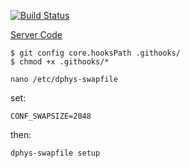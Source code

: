 [![Build Status](http://51.15.224.47:8080/buildStatus/icon?job=idmyteam-client)](http://51.158.167.251:8080/job/idmyteam-client/)

[Server Code](https://github.com/maxisme/idmyteam-server)
```
$ git config core.hooksPath .githooks/
$ chmod +x .githooks/*
```

```
nano /etc/dphys-swapfile
```
set:
```
CONF_SWAPSIZE=2048
```

then:
```
dphys-swapfile setup
```

